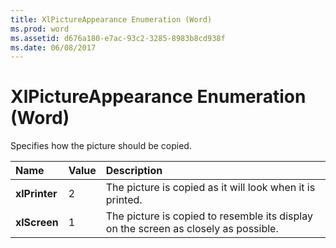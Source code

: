 ```yaml
---
title: XlPictureAppearance Enumeration (Word)
ms.prod: word
ms.assetid: d676a180-e7ac-93c2-3285-8983b8cd938f
ms.date: 06/08/2017
---
```



# XlPictureAppearance Enumeration (Word)

Specifies how the picture should be copied.



|**Name**|**Value**|**Description**|
|:-----|:-----|:-----|
| **xlPrinter**|2|The picture is copied as it will look when it is printed.|
| **xlScreen**|1|The picture is copied to resemble its display on the screen as closely as possible.|

